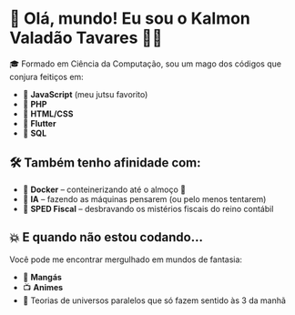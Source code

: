 # 👋 Olá, mundo! Eu sou o Kalmon Valadão Tavares 🧙‍♂️

🎓 Formado em Ciência da Computação, sou um mago dos códigos que conjura feitiços em:

- 🧠 **JavaScript** (meu jutsu favorito)
- 🐘 **PHP**
- 🎨 **HTML/CSS**
- 📱 **Flutter**
- 🧮 **SQL**

## 🛠️ Também tenho afinidade com:

- 🐳 **Docker** – conteinerizando até o almoço 🍱  
- 🤖 **IA** – fazendo as máquinas pensarem (ou pelo menos tentarem)
- 🧾 **SPED Fiscal** – desbravando os mistérios fiscais do reino contábil

## 💥 E quando não estou codando...

Você pode me encontrar mergulhado em mundos de fantasia:
- 📖 **Mangás**
- 📺 **Animes**
- 🧩 Teorias de universos paralelos que só fazem sentido às 3 da manhã
